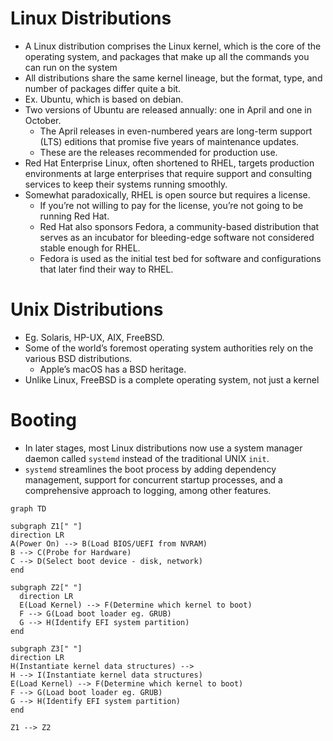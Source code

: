 # Linux Distributions
* A Linux distribution comprises the Linux kernel, which is the core of the operating system, and packages that make up all the commands you can run on the system
* All distributions share the same kernel lineage, but the format, type, and number of packages differ quite a bit.
* Ex. Ubuntu, which is based on debian.
* Two versions of Ubuntu are released annually: one in April and one in October. 
  * The April releases in even-numbered years are long-term support (LTS) editions that promise five years of 
  maintenance updates. 
  * These are the releases recommended for production use.
* Red Hat Enterprise Linux, often shortened to RHEL, targets production environments at large enterprises that 
  require support and consulting services to keep their systems running smoothly.
* Somewhat paradoxically, RHEL is open source but requires a license. 
  * If you’re not willing to pay for the license, you’re not going to be running Red Hat. 
  * Red Hat also sponsors Fedora, a community-based distribution that serves as an incubator for bleeding-edge 
  software not considered stable enough for RHEL. 
  * Fedora is used as the initial test bed for software and configurations that later find their way to RHEL.

# Unix Distributions
* Eg. Solaris, HP-UX, AIX, FreeBSD.
* Some of the world’s foremost operating system authorities rely on the various BSD distributions.
  * Apple’s macOS has a BSD heritage.
* Unlike Linux, FreeBSD is a complete operating system, not just a kernel

# Booting
  * In later stages, most Linux distributions now use a system manager daemon called `systemd` instead of the traditional UNIX `init`.
  * `systemd` streamlines the boot process by adding dependency management, support for concurrent startup processes, and a comprehensive approach to logging, among other features.

```mermaid
graph TD

subgraph Z1[" "]
direction LR
A(Power On) --> B(Load BIOS/UEFI from NVRAM)
B --> C(Probe for Hardware)
C --> D(Select boot device - disk, network)
end

subgraph Z2[" "]
  direction LR
  E(Load Kernel) --> F(Determine which kernel to boot)
  F --> G(Load boot loader eg. GRUB)
  G --> H(Identify EFI system partition)
end

subgraph Z3[" "]
direction LR
H(Instantiate kernel data structures) --> 
H --> I(Instantiate kernel data structures)
E(Load Kernel) --> F(Determine which kernel to boot)
F --> G(Load boot loader eg. GRUB)
G --> H(Identify EFI system partition)
end

Z1 --> Z2
```